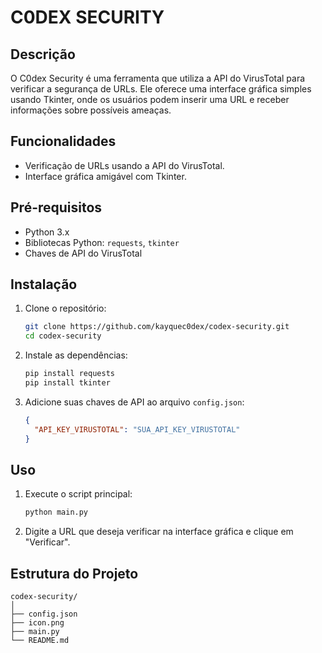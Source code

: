 # C0DEX SECURITY

## Descrição

O C0dex Security é uma ferramenta que utiliza a API do VirusTotal para verificar a segurança de URLs. Ele oferece uma interface gráfica simples usando Tkinter, onde os usuários podem inserir uma URL e receber informações sobre possíveis ameaças.

## Funcionalidades

- Verificação de URLs usando a API do VirusTotal.
- Interface gráfica amigável com Tkinter.

## Pré-requisitos

- Python 3.x
- Bibliotecas Python: `requests`, `tkinter`
- Chaves de API do VirusTotal

## Instalação

1. Clone o repositório:

   ```sh
   git clone https://github.com/kayquec0dex/codex-security.git
   cd codex-security
   ```

2. Instale as dependências:

   ```sh
   pip install requests
   pip install tkinter
   ```

3. Adicione suas chaves de API ao arquivo `config.json`:

   ```json
   {
     "API_KEY_VIRUSTOTAL": "SUA_API_KEY_VIRUSTOTAL"
   }
   ```

## Uso

1. Execute o script principal:

   ```sh
   python main.py
   ```

2. Digite a URL que deseja verificar na interface gráfica e clique em "Verificar".

## Estrutura do Projeto

```plaintext
codex-security/
│
├── config.json
├── icon.png
├── main.py
└── README.md
```
